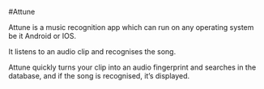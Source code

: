 #Attune


Attune is a music recognition app which can run on any operating system be it Android or IOS.


It listens to an audio clip and recognises the song.


Attune quickly turns your clip into an audio fingerprint and searches in the database, and if the song is recognised, it’s displayed.
